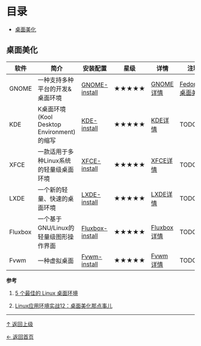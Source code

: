 
# 目录


- [桌面美化](#桌面美化)


##  桌面美化

|软件|简介|安装配置|星级|详情|注释|
|---|---|---|---|---|---|
|GNOME|一种支持多种平台的开发&桌面环境|[GNOME-install](https://github.com/asin929/linux-software/blob/maste/rOperating-System/GNOME/GNOME-install.md)|★★★★★ |[GNOME详情](https://github.com/asin929/linux-software/blob/master/Operating-System/GNOME/GNOME.md) |[Fedora21桌面美化](https://github.com/asin929/linux-software/blob/master/Operating-System/GNOME/Fedora21-Beautification.md)|
|KDE|K桌面环境(Kool Desktop Environment)的缩写|[KDE-install](https://github.com/asin929/linux-software/blob/master/Operating-System/KDE/KDE-install.md)|★★★★★ |[KDE详情](https://github.com/asin929/linux-software/blob/master/Operating-System/KDE/KDE.md) |TODO|
|XFCE|一款适用于多种Linux系统的轻量级桌面环境|[XFCE-install](https://github.com/asin929/linux-software/blob/master/Operating-System/XFCE/XFCE-install.md)|★★★★★ |[XFCE详情](https://github.com/asin929/linux-software/blob/master/Operating-System/XFCE/XFCE.md) |TODO|
|LXDE|一个新的轻量、快速的桌面环境|[LXDE-install](https://github.com/asin929/linux-software/blob/master/Operating-System/LXDE/LXDE-install.md)|★★★★★ |[LXDE详情](https://github.com/asin929/linux-software/blob/master/Operating-System/LXDE/LXDE.md) |TODO|
|Fluxbox|一个基于GNU/Linux的轻量级图形操作界面|[Fluxbox-install](https://github.com/asin929/linux-software/blob/master/Operating-System/Fluxbox/Fluxbox-install.md)|★★★★★ |[Fluxbox详情](https://github.com/asin929/linux-software/blob/master/Operating-System/Fluxbox/Fluxbox.md) |TODO|
|Fvwm|一种虚拟桌面|[Fvwm-install](https://github.com/asin929/linux-software/blob/master/Operating-System/Fvwm/Fvwm-install.md)|★★★★★ |[Fvwm详情](https://github.com/asin929/linux-software/blob/master/Operating-System/Fvwm/Fvwm.md) |TODO|





**参考**

1. [5 个最佳的 Linux 桌面环境](http://www.linuxde.net/2015/07/15668.html)

2. [Linux应用环境实战12：桌面美化那点事儿](http://www.cnblogs.com/youxia/p/linux012.html)


----
[↑ 返回上级](https://github.com/asin929/linux-software)

[← 返回首页](https://github.com/asin929/linux-software)
